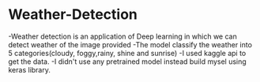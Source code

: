 # Weather-Detection
-Weather detection is an application of Deep learning in which we can detect weather of the image provided
-The model classify the weather into 5 categories(cloudy, foggy,rainy, shine and sunrise)
-I used kaggle api to get the data.
-I didn't use any pretrained model instead build mysel using keras library.
